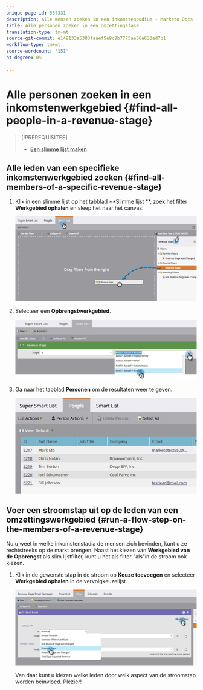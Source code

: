 ```yaml
---
unique-page-id: 557331
description: Alle mensen zoeken in een inkomstenpodium - Marketo Docs - Productdocumentatie
title: Alle personen zoeken in een omzettingsfase
translation-type: tm+mt
source-git-commit: e149133a5383faaef5e9c9b7775ae36e633ed7b1
workflow-type: tm+mt
source-wordcount: '151'
ht-degree: 0%

---
```



# Alle personen zoeken in een inkomstenwerkgebied {#find-all-people-in-a-revenue-stage}

>[!PREREQUISITES]
>
>* [Een slimme lijst maken](../../../../product-docs/core-marketo-concepts/smart-lists-and-static-lists/creating-a-smart-list/create-a-smart-list.md)

>



## Alle leden van een specifieke inkomstenwerkgebied zoeken {#find-all-members-of-a-specific-revenue-stage}

1. Klik in een slimme lijst op het tabblad **Slimme lijst **, zoek het filter **Werkgebied ophalen** en sleep het naar het canvas.

   ![](assets/draginrevenuefilter.png)

1. Selecteer een **Opbrengstwerkgebied**.

   ![](assets/two.jpg)

1. Ga naar het tabblad **Personen** om de resultaten weer te geven.

   ![](assets/peopleresults.jpg)

## Voer een stroomstap uit op de leden van een omzettingswerkgebied {#run-a-flow-step-on-the-members-of-a-revenue-stage}

Nu u weet in welke inkomstenstadia de mensen zich bevinden, kunt u ze rechtstreeks op de markt brengen. Naast het kiezen van **Werkgebied van de Opbrengst** als slim lijstfilter, kunt u het als filter &quot;als&quot;in de stroom ook kiezen.

1. Klik in de gewenste stap in de stroom op **Keuze toevoegen** en selecteer **Werkgebied ophalen** in de vervolgkeuzelijst.

   ![](assets/six.png)

   Van daar kunt u kiezen welke leden door welk aspect van de stroomstap worden beïnvloed. Plezier!

